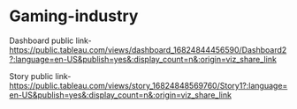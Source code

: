 # Gaming-industry


Dashboard public link-https://public.tableau.com/views/dashboard_16824844456590/Dashboard2?:language=en-US&publish=yes&:display_count=n&:origin=viz_share_link

Story public link-https://public.tableau.com/views/story_16824848569760/Story1?:language=en-US&publish=yes&:display_count=n&:origin=viz_share_link
